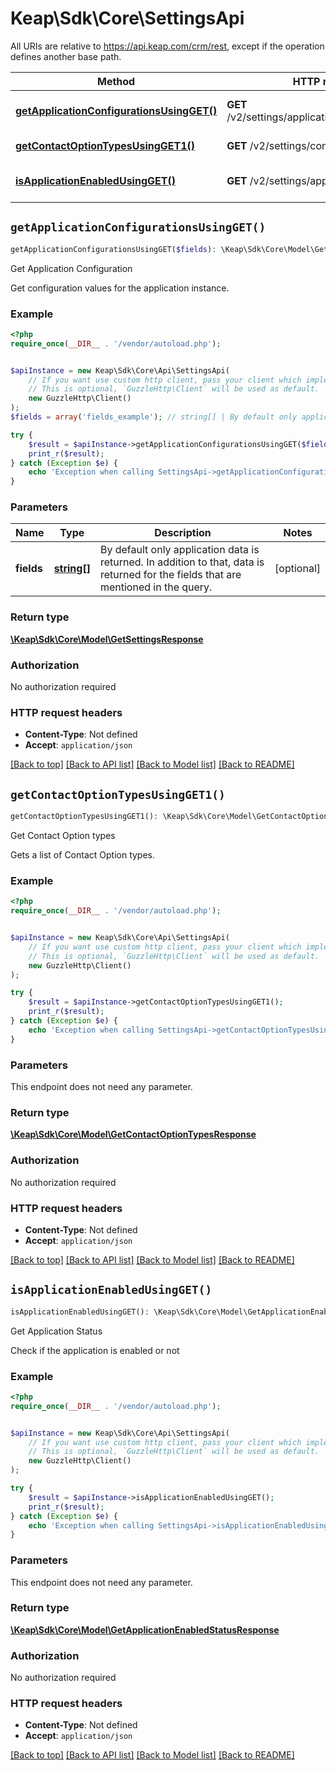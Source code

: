 # Keap\Sdk\Core\SettingsApi

All URIs are relative to https://api.keap.com/crm/rest, except if the operation defines another base path.

| Method | HTTP request | Description |
| ------------- | ------------- | ------------- |
| [**getApplicationConfigurationsUsingGET()**](SettingsApi.md#getApplicationConfigurationsUsingGET) | **GET** /v2/settings/applications:getConfiguration | Get Application Configuration |
| [**getContactOptionTypesUsingGET1()**](SettingsApi.md#getContactOptionTypesUsingGET1) | **GET** /v2/settings/contactOptionTypes | Get Contact Option types |
| [**isApplicationEnabledUsingGET()**](SettingsApi.md#isApplicationEnabledUsingGET) | **GET** /v2/settings/applications:isEnabled | Get Application Status |


## `getApplicationConfigurationsUsingGET()`

```php
getApplicationConfigurationsUsingGET($fields): \Keap\Sdk\Core\Model\GetSettingsResponse
```

Get Application Configuration

Get configuration values for the application instance.

### Example

```php
<?php
require_once(__DIR__ . '/vendor/autoload.php');


$apiInstance = new Keap\Sdk\Core\Api\SettingsApi(
    // If you want use custom http client, pass your client which implements `GuzzleHttp\ClientInterface`.
    // This is optional, `GuzzleHttp\Client` will be used as default.
    new GuzzleHttp\Client()
);
$fields = array('fields_example'); // string[] | By default only application data is returned. In addition to that, data is returned for the fields that are mentioned in the query.

try {
    $result = $apiInstance->getApplicationConfigurationsUsingGET($fields);
    print_r($result);
} catch (Exception $e) {
    echo 'Exception when calling SettingsApi->getApplicationConfigurationsUsingGET: ', $e->getMessage(), PHP_EOL;
}
```

### Parameters

| Name | Type | Description  | Notes |
| ------------- | ------------- | ------------- | ------------- |
| **fields** | [**string[]**](../Model/string.md)| By default only application data is returned. In addition to that, data is returned for the fields that are mentioned in the query. | [optional] |

### Return type

[**\Keap\Sdk\Core\Model\GetSettingsResponse**](../Model/GetSettingsResponse.md)

### Authorization

No authorization required

### HTTP request headers

- **Content-Type**: Not defined
- **Accept**: `application/json`

[[Back to top]](#) [[Back to API list]](../../README.md#endpoints)
[[Back to Model list]](../../README.md#models)
[[Back to README]](../../README.md)

## `getContactOptionTypesUsingGET1()`

```php
getContactOptionTypesUsingGET1(): \Keap\Sdk\Core\Model\GetContactOptionTypesResponse
```

Get Contact Option types

Gets a list of Contact Option types.

### Example

```php
<?php
require_once(__DIR__ . '/vendor/autoload.php');


$apiInstance = new Keap\Sdk\Core\Api\SettingsApi(
    // If you want use custom http client, pass your client which implements `GuzzleHttp\ClientInterface`.
    // This is optional, `GuzzleHttp\Client` will be used as default.
    new GuzzleHttp\Client()
);

try {
    $result = $apiInstance->getContactOptionTypesUsingGET1();
    print_r($result);
} catch (Exception $e) {
    echo 'Exception when calling SettingsApi->getContactOptionTypesUsingGET1: ', $e->getMessage(), PHP_EOL;
}
```

### Parameters

This endpoint does not need any parameter.

### Return type

[**\Keap\Sdk\Core\Model\GetContactOptionTypesResponse**](../Model/GetContactOptionTypesResponse.md)

### Authorization

No authorization required

### HTTP request headers

- **Content-Type**: Not defined
- **Accept**: `application/json`

[[Back to top]](#) [[Back to API list]](../../README.md#endpoints)
[[Back to Model list]](../../README.md#models)
[[Back to README]](../../README.md)

## `isApplicationEnabledUsingGET()`

```php
isApplicationEnabledUsingGET(): \Keap\Sdk\Core\Model\GetApplicationEnabledStatusResponse
```

Get Application Status

Check if the application is enabled or not

### Example

```php
<?php
require_once(__DIR__ . '/vendor/autoload.php');


$apiInstance = new Keap\Sdk\Core\Api\SettingsApi(
    // If you want use custom http client, pass your client which implements `GuzzleHttp\ClientInterface`.
    // This is optional, `GuzzleHttp\Client` will be used as default.
    new GuzzleHttp\Client()
);

try {
    $result = $apiInstance->isApplicationEnabledUsingGET();
    print_r($result);
} catch (Exception $e) {
    echo 'Exception when calling SettingsApi->isApplicationEnabledUsingGET: ', $e->getMessage(), PHP_EOL;
}
```

### Parameters

This endpoint does not need any parameter.

### Return type

[**\Keap\Sdk\Core\Model\GetApplicationEnabledStatusResponse**](../Model/GetApplicationEnabledStatusResponse.md)

### Authorization

No authorization required

### HTTP request headers

- **Content-Type**: Not defined
- **Accept**: `application/json`

[[Back to top]](#) [[Back to API list]](../../README.md#endpoints)
[[Back to Model list]](../../README.md#models)
[[Back to README]](../../README.md)
